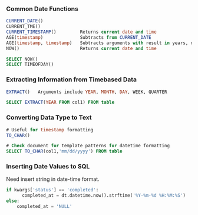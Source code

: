 ### Common Date Functions
```sql
CURRENT_DATE()
CURRENT_TME()
CURRENT_TIMESTAMP()         Returns current date and time
AGE(timestamp)              Subtracts from CURRENT_DATE
AGE(timestamp, timestamp)   Subtracts arguments with result in years, months, days
NOW()                       Returns current date and time

SELECT NOW()
SELECT TIMEOFDAY()
```
### Extracting Information from Timebased Data
```sql
EXTRACT()   Arguments include YEAR, MONTH, DAY, WEEK, QUARTER

SELECT EXTRACT(YEAR FROM col1) FROM table
```
### Converting Data Type to Text
```sql
# Useful for timestamp formatting
TO_CHAR()

# Check document for template patterns for datetime formatting
SELECT TO_CHAR(col1,'mm/dd/yyyy') FROM table
```

### Inserting Date Values to SQL
Need insert string in date-time format.
```py
if kwargs['status'] == 'completed':
      completed_at = dt.datetime.now().strftime('%Y-%m-%d %H:%M:%S')
else:
    completed_at = 'NULL'
```
